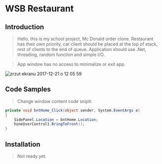# WSB Restaurant

## Introduction

> Hello, this is my school project, Mc Donald order clone. Restaurant has their own priority, car client should be placed at the top of stack, rest of clients to the end of queue. Application should use .Net, threading, random function and simple I/O.


> App window has no access to minimalize or exit app.

![zrzut ekranu 2017-12-21 o 12 05 59](https://user-images.githubusercontent.com/5795126/34287793-bf4736d6-e6e9-11e7-9a27-fa0f6741ac3d.png)

## Code Samples

> Change window content code snipit:

``` C#
private void bntHome_Click(object sender, System.EventArgs e)
{
    SidePanel.Location = bntHome.Location;
    honeUserControl1.BringToFront();
}
 ```

## Installation

> Not ready yet.
